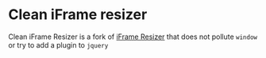 # Clean iFrame resizer

Clean iFrame Resizer is a fork of [iFrame Resizer](https://github.com/davidjbradshaw/iframe-resizer) that does not pollute `window` or try to add a plugin to `jquery`
